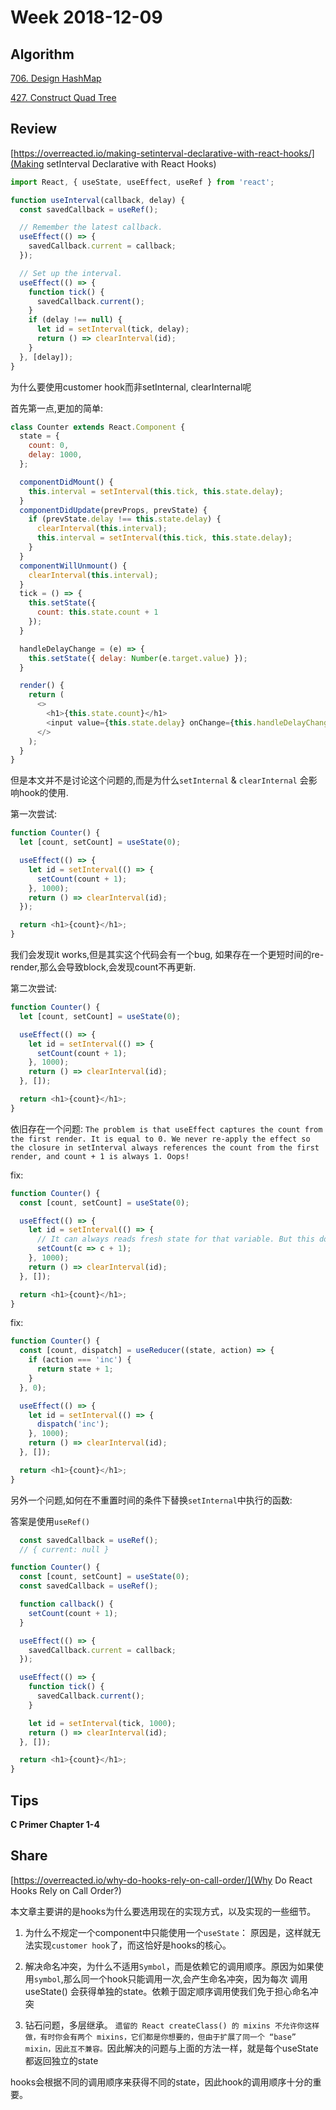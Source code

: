 # Week 2018-12-09

## Algorithm

[706. Design HashMap](https://leetcode.com/problems/design-hashmap/)

[427. Construct Quad Tree](https://leetcode.com/problems/construct-quad-tree/)

## Review

[https://overreacted.io/making-setinterval-declarative-with-react-hooks/](Making setInterval Declarative with React Hooks)

```js
import React, { useState, useEffect, useRef } from 'react';

function useInterval(callback, delay) {
  const savedCallback = useRef();

  // Remember the latest callback.
  useEffect(() => {
    savedCallback.current = callback;
  });

  // Set up the interval.
  useEffect(() => {
    function tick() {
      savedCallback.current();
    }
    if (delay !== null) {
      let id = setInterval(tick, delay);
      return () => clearInterval(id);
    }
  }, [delay]);
}
```

为什么要使用customer hook而非setInternal, clearInternal呢

首先第一点,更加的简单:

```js
class Counter extends React.Component {
  state = {
    count: 0,
    delay: 1000,
  };

  componentDidMount() {
    this.interval = setInterval(this.tick, this.state.delay);
  }
  componentDidUpdate(prevProps, prevState) {
    if (prevState.delay !== this.state.delay) {
      clearInterval(this.interval);
      this.interval = setInterval(this.tick, this.state.delay);
    }
  }
  componentWillUnmount() {
    clearInterval(this.interval);
  }
  tick = () => {
    this.setState({
      count: this.state.count + 1
    });
  }

  handleDelayChange = (e) => {
    this.setState({ delay: Number(e.target.value) });
  }

  render() {
    return (
      <>
        <h1>{this.state.count}</h1>
        <input value={this.state.delay} onChange={this.handleDelayChange} />
      </>
    );
  }
}
```

但是本文并不是讨论这个问题的,而是为什么`setInternal` & `clearInternal` 会影响hook的使用.

第一次尝试:

```js
function Counter() {
  let [count, setCount] = useState(0);

  useEffect(() => {
    let id = setInterval(() => {
      setCount(count + 1);
    }, 1000);
    return () => clearInterval(id);
  });

  return <h1>{count}</h1>;
}
```
我们会发现it works,但是其实这个代码会有一个bug, 如果存在一个更短时间的re-render,那么会导致block,会发现count不再更新.

第二次尝试:

```js
function Counter() {
  let [count, setCount] = useState(0);

  useEffect(() => {
    let id = setInterval(() => {
      setCount(count + 1);
    }, 1000);
    return () => clearInterval(id);
  }, []);

  return <h1>{count}</h1>;
}
```

依旧存在一个问题: `The problem is that useEffect captures the count from the first render. It is equal to 0. We never re-apply the effect so the closure in setInterval always references the count from the first render, and count + 1 is always 1. Oops!`

fix:

```js
function Counter() {
  const [count, setCount] = useState(0);

  useEffect(() => {
    let id = setInterval(() => {
      // It can always reads fresh state for that variable. But this doesn’t help you read the fresh props, for example.
      setCount(c => c + 1);
    }, 1000);
    return () => clearInterval(id);
  }, []);

  return <h1>{count}</h1>;
}
```

fix: 

```js
function Counter() {
  const [count, dispatch] = useReducer((state, action) => {
    if (action === 'inc') {
      return state + 1;
    }
  }, 0);

  useEffect(() => {
    let id = setInterval(() => {
      dispatch('inc');
    }, 1000);
    return () => clearInterval(id);
  }, []);

  return <h1>{count}</h1>;
}
```

另外一个问题,如何在不重置时间的条件下替换`setInternal`中执行的函数:

答案是使用`useRef()`

```js
  const savedCallback = useRef();
  // { current: null }
```

```js
function Counter() {
  const [count, setCount] = useState(0);
  const savedCallback = useRef();

  function callback() {
    setCount(count + 1);
  }

  useEffect(() => {
    savedCallback.current = callback;
  });

  useEffect(() => {
    function tick() {
      savedCallback.current();
    }

    let id = setInterval(tick, 1000);
    return () => clearInterval(id);
  }, []);

  return <h1>{count}</h1>;
}
```

## Tips

**C Primer Chapter 1-4**

## Share

[https://overreacted.io/why-do-hooks-rely-on-call-order/](Why Do React Hooks Rely on Call Order?)

本文章主要讲的是hooks为什么要选用现在的实现方式，以及实现的一些细节。

1. 为什么不规定一个component中只能使用一个`useState`： 原因是，这样就无法实现`customer hook`了，而这恰好是hooks的核心。

2. 解决命名冲突，为什么不适用`Symbol`，而是依赖它的调用顺序。原因为如果使用`symbol`,那么同一个hook只能调用一次,会产生命名冲突，因为每次 调用 useState() 会获得单独的state。依赖于固定顺序调用使我们免于担心命名冲突

3. 钻石问题，多层继承。 `遗留的 React createClass() 的 mixins 不允许你这样做，有时你会有两个 mixins，它们都是你想要的，但由于扩展了同一个 “base” mixin，因此互不兼容。`因此解决的问题与上面的方法一样，就是每个useState都返回独立的state


hooks会根据不同的调用顺序来获得不同的state，因此hook的调用顺序十分的重要。